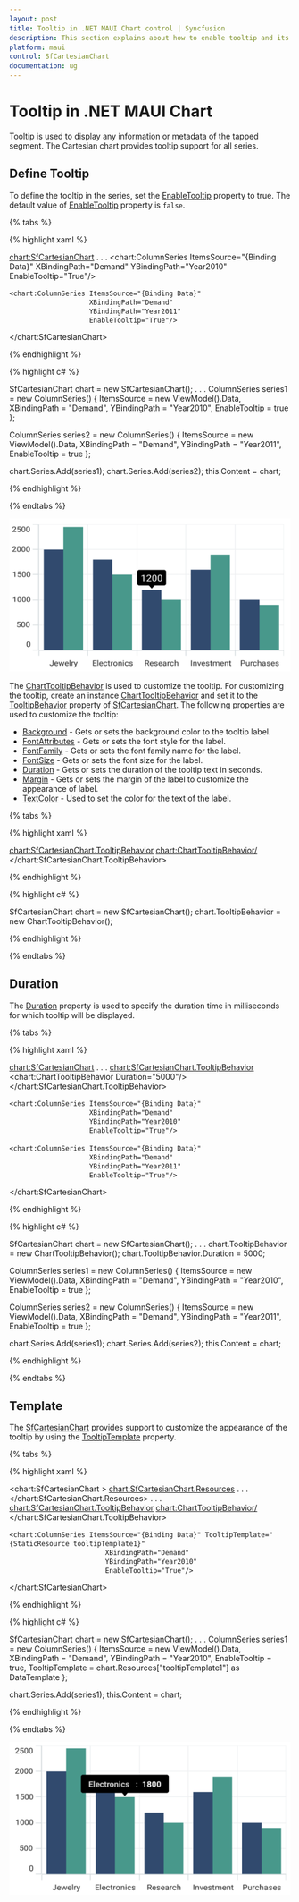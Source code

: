 ```yaml
---
layout: post
title: Tooltip in .NET MAUI Chart control | Syncfusion
description: This section explains about how to enable tooltip and its customization in Syncfusion .NET MAUI Chart (SfCartesianChart) control.
platform: maui
control: SfCartesianChart
documentation: ug
---
```


# Tooltip in .NET MAUI Chart

Tooltip is used to display any information or metadata of the tapped segment. The Cartesian chart provides tooltip support for all series. 

## Define Tooltip

To define the tooltip in the series, set the [EnableTooltip](https://help.syncfusion.com/cr/maui/Syncfusion.Maui.Charts.ChartSeries.html#Syncfusion_Maui_Charts_ChartSeries_EnableTooltip) property to true. The default value of [EnableTooltip](https://help.syncfusion.com/cr/maui/Syncfusion.Maui.Charts.ChartSeries.html#Syncfusion_Maui_Charts_ChartSeries_EnableTooltip) property is `false`.

{% tabs %}

{% highlight xaml %}

<chart:SfCartesianChart>
    . . .
    <chart:ColumnSeries ItemsSource="{Binding Data}" 
                        XBindingPath="Demand"
                        YBindingPath="Year2010" 
                        EnableTooltip="True"/>

    <chart:ColumnSeries ItemsSource="{Binding Data}" 
                        XBindingPath="Demand"
                        YBindingPath="Year2011"
                        EnableTooltip="True"/>
</chart:SfCartesianChart>

{% endhighlight %}

{% highlight c# %}

SfCartesianChart chart = new SfCartesianChart();
. . .
ColumnSeries series1 = new ColumnSeries()
{
    ItemsSource = new ViewModel().Data,
    XBindingPath = "Demand",
    YBindingPath = "Year2010",
    EnableTooltip = true
};

ColumnSeries series2 = new ColumnSeries()
{
    ItemsSource = new ViewModel().Data,
    XBindingPath = "Demand",
    YBindingPath = "Year2011",
    EnableTooltip = true
};

chart.Series.Add(series1);
chart.Series.Add(series2);
this.Content = chart;

{% endhighlight %}

{% endtabs %}

![Tooltip support in MAUI chart](Tooltip_images/maui_chart_tooltip.png)

The [ChartTooltipBehavior](https://help.syncfusion.com/cr/maui/Syncfusion.Maui.Charts.ChartTooltipBehavior.html) is used to customize the tooltip. For customizing the tooltip, create an instance [ChartTooltipBehavior](https://help.syncfusion.com/cr/maui/Syncfusion.Maui.Charts.ChartTooltipBehavior.html) and set it to the [TooltipBehavior](https://help.syncfusion.com/cr/maui/Syncfusion.Maui.Charts.ChartBase.html#Syncfusion_Maui_Charts_ChartBase_TooltipBehavior) property of [SfCartesianChart](https://help.syncfusion.com/cr/maui/Syncfusion.Maui.Charts.SfCartesianChart.html?tabs=tabid-1). The following properties are used to customize the tooltip:

* [Background](https://help.syncfusion.com/cr/maui/Syncfusion.Maui.Charts.ChartTooltipBehavior.html#Syncfusion_Maui_Charts_ChartTooltipBehavior_Background) - Gets or sets the background color to the tooltip label.
* [FontAttributes](https://help.syncfusion.com/cr/maui/Syncfusion.Maui.Charts.ChartTooltipBehavior.html#Syncfusion_Maui_Charts_ChartTooltipBehavior_FontAttributes) - Gets or sets the font style for the label.
* [FontFamily](https://help.syncfusion.com/cr/maui/Syncfusion.Maui.Charts.ChartTooltipBehavior.html#Syncfusion_Maui_Charts_ChartTooltipBehavior_FontFamily) - Gets or sets the font family name for the label.
* [FontSize](https://help.syncfusion.com/cr/maui/Syncfusion.Maui.Charts.ChartTooltipBehavior.html#Syncfusion_Maui_Charts_ChartTooltipBehavior_FontSize) - Gets or sets the font size for the label.
* [Duration](https://help.syncfusion.com/cr/maui/Syncfusion.Maui.Charts.ChartTooltipBehavior.html#Syncfusion_Maui_Charts_ChartTooltipBehavior_Duration) - Gets or sets the duration of the tooltip text in seconds.
* [Margin](https://help.syncfusion.com/cr/maui/Syncfusion.Maui.Charts.ChartTooltipBehavior.html#Syncfusion_Maui_Charts_ChartTooltipBehavior_Margin) - Gets or sets the margin of the label to customize the appearance of label.
* [TextColor](https://help.syncfusion.com/cr/maui/Syncfusion.Maui.Charts.ChartTooltipBehavior.html#Syncfusion_Maui_Charts_ChartTooltipBehavior_TextColor) - Used to set the color for the text of the label.


{% tabs %}

{% highlight xaml %}

<chart:SfCartesianChart.TooltipBehavior>
    <chart:ChartTooltipBehavior/>
</chart:SfCartesianChart.TooltipBehavior>

{% endhighlight %}

{% highlight c# %}

SfCartesianChart chart = new SfCartesianChart();
chart.TooltipBehavior = new ChartTooltipBehavior();

{% endhighlight %}

{% endtabs %}

## Duration

The [Duration](https://help.syncfusion.com/cr/maui/Syncfusion.Maui.Charts.ChartTooltipBehavior.html#Syncfusion_Maui_Charts_ChartTooltipBehavior_Duration) property is used to specify the duration time in milliseconds for which tooltip will be displayed.

{% tabs %}

{% highlight xaml %}

<chart:SfCartesianChart>
    . . .
    <chart:SfCartesianChart.TooltipBehavior>
        <chart:ChartTooltipBehavior Duration="5000"/>
    </chart:SfCartesianChart.TooltipBehavior>

    <chart:ColumnSeries ItemsSource="{Binding Data}" 
                        XBindingPath="Demand"
                        YBindingPath="Year2010" 
                        EnableTooltip="True"/>
                
    <chart:ColumnSeries ItemsSource="{Binding Data}" 
                        XBindingPath="Demand"
                        YBindingPath="Year2011"
                        EnableTooltip="True"/>
</chart:SfCartesianChart>

{% endhighlight %}

{% highlight c# %}

SfCartesianChart chart = new SfCartesianChart();
. . .
chart.TooltipBehavior = new ChartTooltipBehavior();
chart.TooltipBehavior.Duration = 5000;

ColumnSeries series1 = new ColumnSeries()
{
    ItemsSource = new ViewModel().Data,
    XBindingPath = "Demand",
    YBindingPath = "Year2010",
    EnableTooltip = true
};

ColumnSeries series2 = new ColumnSeries()
{
    ItemsSource = new ViewModel().Data,
    XBindingPath = "Demand",
    YBindingPath = "Year2011",
    EnableTooltip = true
};

chart.Series.Add(series1);
chart.Series.Add(series2);
this.Content = chart;

{% endhighlight %}

{% endtabs %}

## Template

The [SfCartesianChart](https://help.syncfusion.com/cr/maui/Syncfusion.Maui.Charts.SfCartesianChart.html?tabs=tabid-1) provides support to customize the appearance of the tooltip by using the [TooltipTemplate](https://help.syncfusion.com/cr/maui/Syncfusion.Maui.Charts.ChartSeries.html#Syncfusion_Maui_Charts_ChartSeries_TooltipTemplate) property.

{% tabs %}

{% highlight xaml %}

<chart:SfCartesianChart >
    <chart:SfCartesianChart.Resources>
        <DataTemplate x:Key="tooltipTemplate1">
            <StackLayout Orientation="Horizontal">
                <Label Text="{Binding Item.Category}"
					   TextColor="Black"
					   FontAttributes="Bold"
					   FontSize="12"
					   HorizontalOptions="Center"
					   VerticalOptions="Center"/>
                <Label Text=" : "
					   TextColor="Black"
					   FontAttributes="Bold"
					   FontSize="12"
					   HorizontalOptions="Center"
					   VerticalOptions="Center"/>
                <Label Text="{Binding Item.Value}"
					   TextColor="Black"
					   FontAttributes="Bold"
					   FontSize="12"
					   HorizontalOptions="Center"
					   VerticalOptions="Center"/>
            </StackLayout>
        </DataTemplate>
        . . .          
    </chart:SfCartesianChart.Resources>
    . . .
    <chart:SfCartesianChart.TooltipBehavior>
        <chart:ChartTooltipBehavior/>
    </chart:SfCartesianChart.TooltipBehavior>

    <chart:ColumnSeries ItemsSource="{Binding Data}" TooltipTemplate="{StaticResource tooltipTemplate1}"
                            XBindingPath="Demand"
                            YBindingPath="Year2010" 
                            EnableTooltip="True"/>

</chart:SfCartesianChart>

{% endhighlight %}

{% highlight c# %}

SfCartesianChart chart = new SfCartesianChart();
. . .
ColumnSeries series1 = new ColumnSeries()
{
    ItemsSource = new ViewModel().Data,
    XBindingPath = "Demand",
    YBindingPath = "Year2010",
    EnableTooltip = true,
    TooltipTemplate = chart.Resources["tooltipTemplate1"] as DataTemplate
};

chart.Series.Add(series1);
this.Content = chart;
        
{% endhighlight %}

{% endtabs %}

![Tooltip template in MAUI Chart](Tooltip_images/maui_chart_tooltip_customization.png)
